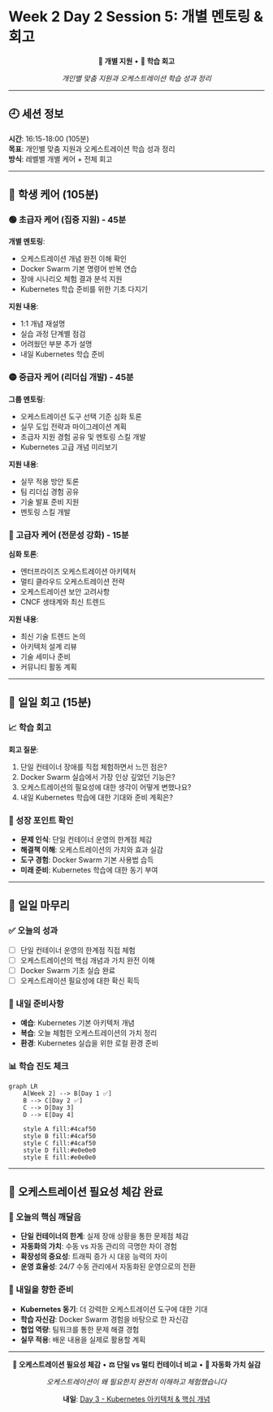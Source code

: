 # Week 2 Day 2 Session 5: 개별 멘토링 & 회고

<div align="center">

**👥 개별 지원** • **🔄 학습 회고**

*개인별 맞춤 지원과 오케스트레이션 학습 성과 정리*

</div>

---

## 🕘 세션 정보

**시간**: 16:15-18:00 (105분)  
**목표**: 개인별 맞춤 지원과 오케스트레이션 학습 성과 정리  
**방식**: 레벨별 개별 케어 + 전체 회고

---

## 👥 학생 케어 (105분)

### 🟢 초급자 케어 (집중 지원) - 45분

**개별 멘토링**:
- 오케스트레이션 개념 완전 이해 확인
- Docker Swarm 기본 명령어 반복 연습
- 장애 시나리오 체험 결과 분석 지원
- Kubernetes 학습 준비를 위한 기초 다지기

**지원 내용**:
- 1:1 개념 재설명
- 실습 과정 단계별 점검
- 어려웠던 부분 추가 설명
- 내일 Kubernetes 학습 준비

### 🟡 중급자 케어 (리더십 개발) - 45분

**그룹 멘토링**:
- 오케스트레이션 도구 선택 기준 심화 토론
- 실무 도입 전략과 마이그레이션 계획
- 초급자 지원 경험 공유 및 멘토링 스킬 개발
- Kubernetes 고급 개념 미리보기

**지원 내용**:
- 실무 적용 방안 토론
- 팀 리더십 경험 공유
- 기술 발표 준비 지원
- 멘토링 스킬 개발

### 🔴 고급자 케어 (전문성 강화) - 15분

**심화 토론**:
- 엔터프라이즈 오케스트레이션 아키텍처
- 멀티 클라우드 오케스트레이션 전략
- 오케스트레이션 보안 고려사항
- CNCF 생태계와 최신 트렌드

**지원 내용**:
- 최신 기술 트렌드 논의
- 아키텍처 설계 리뷰
- 기술 세미나 준비
- 커뮤니티 활동 계획

---

## 🔄 일일 회고 (15분)

### 📈 학습 회고
**회고 질문**:
1. 단일 컨테이너 장애를 직접 체험하면서 느낀 점은?
2. Docker Swarm 실습에서 가장 인상 깊었던 기능은?
3. 오케스트레이션의 필요성에 대한 생각이 어떻게 변했나요?
4. 내일 Kubernetes 학습에 대한 기대와 준비 계획은?

### 🎯 성장 포인트 확인
- **문제 인식**: 단일 컨테이너 운영의 한계점 체감
- **해결책 이해**: 오케스트레이션의 가치와 효과 실감
- **도구 경험**: Docker Swarm 기본 사용법 습득
- **미래 준비**: Kubernetes 학습에 대한 동기 부여

---

## 📝 일일 마무리

### ✅ 오늘의 성과
- [ ] 단일 컨테이너 운영의 한계점 직접 체험
- [ ] 오케스트레이션의 핵심 개념과 가치 완전 이해
- [ ] Docker Swarm 기초 실습 완료
- [ ] 오케스트레이션 필요성에 대한 확신 획득

### 🎯 내일 준비사항
- **예습**: Kubernetes 기본 아키텍처 개념
- **복습**: 오늘 체험한 오케스트레이션의 가치 정리
- **환경**: Kubernetes 실습을 위한 로컬 환경 준비

### 📊 학습 진도 체크
```mermaid
graph LR
    A[Week 2] --> B[Day 1 ✅]
    B --> C[Day 2 ✅]
    C --> D[Day 3]
    D --> E[Day 4]
    
    style A fill:#4caf50
    style B fill:#4caf50
    style C fill:#4caf50
    style D fill:#e0e0e0
    style E fill:#e0e0e0
```

---

## 🎉 오케스트레이션 필요성 체감 완료

### 🌟 오늘의 핵심 깨달음
- **단일 컨테이너의 한계**: 실제 장애 상황을 통한 문제점 체감
- **자동화의 가치**: 수동 vs 자동 관리의 극명한 차이 경험
- **확장성의 중요성**: 트래픽 증가 시 대응 능력의 차이
- **운영 효율성**: 24/7 수동 관리에서 자동화된 운영으로의 전환

### 💪 내일을 향한 준비
- **Kubernetes 동기**: 더 강력한 오케스트레이션 도구에 대한 기대
- **학습 자신감**: Docker Swarm 경험을 바탕으로 한 자신감
- **협업 역량**: 팀워크를 통한 문제 해결 경험
- **실무 적용**: 배운 내용을 실제로 활용할 계획

---

<div align="center">

**🎼 오케스트레이션 필요성 체감** • **⚖️ 단일 vs 멀티 컨테이너 비교** • **🔄 자동화 가치 실감**

*오케스트레이션이 왜 필요한지 완전히 이해하고 체험했습니다*

**내일**: [Day 3 - Kubernetes 아키텍처 & 핵심 개념](../day3/README.md)

</div>